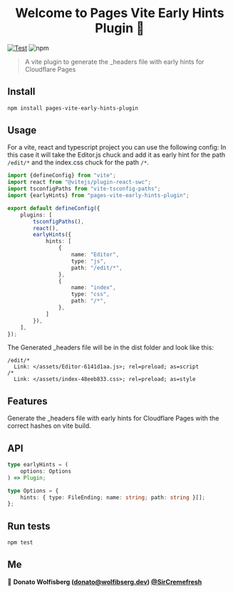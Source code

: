 <!--suppress ALL -->
<h1 align="center">Welcome to Pages Vite Early Hints Plugin 👋</h1>

[![Test](https://github.com/SirCremefresh/pages-vite-early-hints-plugin/actions/workflows/test.js.yml/badge.svg)](https://github.com/SirCremefresh/pages-vite-early-hints-plugin/actions/workflows/test.js.yml)
![npm](https://img.shields.io/npm/v/pages-vite-early-hints-plugin?style=flat-square)

> A vite plugin to generate the _headers file with early hints for Cloudflare Pages

## Install

```sh
npm install pages-vite-early-hints-plugin
```

## Usage

For a vite, react and typescript project you can use the following config:
In this case it will take the Editor.js chuck and add it as early hint for the path `/edit/*` and the index.css chuck
for the path `/*`.

```typescript
import {defineConfig} from "vite";
import react from "@vitejs/plugin-react-swc";
import tsconfigPaths from "vite-tsconfig-paths";
import {earlyHints} from "pages-vite-early-hints-plugin";

export default defineConfig({
    plugins: [
        tsconfigPaths(),
        react(),
        earlyHints({
            hints: [
                {
                    name: "Editor",
                    type: "js",
                    path: "/edit/*",
                },
                {
                    name: "index",
                    type: "css",
                    path: "/*",
                },
            ]
        }),
    ],
});
```

The Generated _headers file will be in the dist folder and look like this:

```text
/edit/*
  Link: </assets/Editor-6141d1aa.js>; rel=preload; as=script
/*
  Link: </assets/index-48eeb833.css>; rel=preload; as=style
```

## Features

Generate the _headers file with early hints for Cloudflare Pages with the correct hashes on vite build.

## API

```typescript
type earlyHints = (
    options: Options
) => Plugin;

type Options = {
    hints: { type: FileEnding; name: string; path: string }[];
};
```

## Run tests

```sh
npm test
```

## Me

👤 **Donato Wolfisberg (donato@wolfibserg.dev) [@SirCremefresh](https://github.com/SirCremefresh)**
